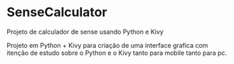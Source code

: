 # SenseCalculator
Projeto de calculador de sense usando Python e Kivy

Projeto em Python + Kivy para criação de uma interface grafica com itenção de estudo sobre o Python e o Kivy tanto para mobile tanto para pc. 

